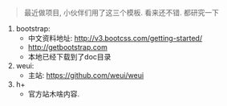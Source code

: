 > 最近做项目, 小伙伴们用了这三个模板. 看来还不错. 都研究一下

1. bootstrap: 
   - 中文资料地址: http://v3.bootcss.com/getting-started/
   - http://getbootstrap.com
   - 本地已经下载到了doc目录
2. weui:
   - 主站: https://github.com/weui/weui
3. h+
   - 官方站木啥内容.